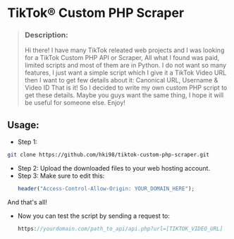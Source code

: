 # TikTok® Custom PHP Scraper

> ### Description:
> Hi there! I have many TikTok releated web projects and I was looking for a TikTok Custom PHP API or Scraper, All what I found was paid, limited scripts and most of them are in Python. I do not want so many features, I just want a simple script which I give it a TikTok Video URL then I want to get few details about it: Canonical URL, Username & Video ID That is it!
> So I decided to write my own custom PHP script to get these details.
> Maybe you guys want the same thing, I hope it will be useful for someone else. Enjoy!

## Usage:
- Step 1:
```bash
git clone https://github.com/hki98/tiktok-custom-php-scraper.git
```
- Step 2:
  Upload the downloaded files to your web hosting account.
- Step 3:
  Make sure to edit this:
  ```php
  header("Access-Control-Allow-Origin: YOUR_DOMAIN_HERE");
  ```
And that's all!

- Now you can test the script by sending a request to:
  ```php
  https://yourdomain.com/path_to_api/api.php?url=[TIKTOK_VIDEO_URL]
  ```
